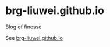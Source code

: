 brg-liuwei.github.io
====================

Blog of finesse

See [brg-liuwei.github.io][myurl]

[myurl]: brg-liuwei.github.io
